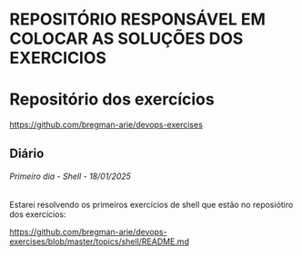 # REPOSITÓRIO RESPONSÁVEL EM COLOCAR AS SOLUÇÕES DOS EXERCICIOS

# Repositório dos exercícios

https://github.com/bregman-arie/devops-exercises


## Diário

###### Primeiro dia - Shell - 18/01/2025

Estarei resolvendo os primeiros exercícios de shell que estão no reposiótiro dos exercícios:

https://github.com/bregman-arie/devops-exercises/blob/master/topics/shell/README.md
